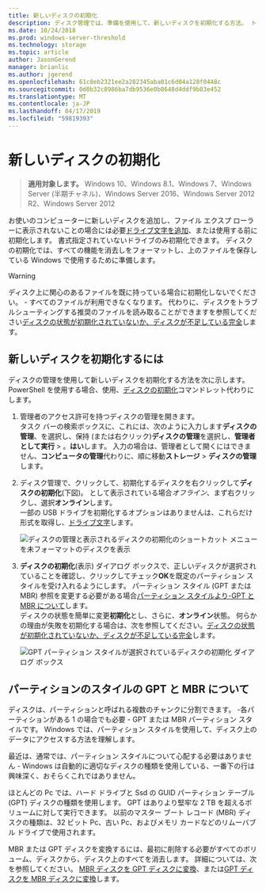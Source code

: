 ```yaml
---
title: 新しいディスクの初期化
description: ディスク管理では、準備を使用して、新しいディスクを初期化する方法。 トラブルシューティングの問題へのリンクも表示されます。
ms.date: 10/24/2018
ms.prod: windows-server-threshold
ms.technology: storage
ms.topic: article
author: JasonGerend
manager: brianlic
ms.author: jgerend
ms.openlocfilehash: 61c8eb2321ee2a282345aba01c6d04a128f0448c
ms.sourcegitcommit: 0d0b32c8986ba7db9536e0b8648d4ddf9b03e452
ms.translationtype: MT
ms.contentlocale: ja-JP
ms.lasthandoff: 04/17/2019
ms.locfileid: "59819393"
---
```

# <a name="initialize-new-disks"></a>新しいディスクの初期化

> **適用対象します。** Windows 10、Windows 8.1、Windows 7、Windows Server (半期チャネル)、Windows Server 2016、Windows Server 2012 R2、Windows Server 2012

お使いのコンピューターに新しいディスクを追加し、ファイル エクスプ ローラーに表示されないことの場合には必要[ドライブ文字を追加](change-a-drive-letter.md)、または使用する前に初期化します。 書式指定されていないドライブのみ初期化できます。 ディスクの初期化では、すべての機能を消去しをフォーマットし、上のファイルを保存している Windows で使用するために準備します。

> [!WARNING]
> ディスク上に関心のあるファイルを既に持っている場合に初期化しないでください。 - すべてのファイルが利用できなくなります。 代わりに、ディスクをトラブルシューティングする推奨のファイルを読み取ることができますを参照してください[ディスクの状態が初期化されていないか、ディスクが不足している完全](troubleshooting-disk-management.md#disk-not-initialized)します。

## <a name="to-initialize-new-disks"></a>新しいディスクを初期化するには

ディスクの管理を使用して新しいディスクを初期化する方法を次に示します。 PowerShell を使用する場合、使用、[ディスクの初期化](https://docs.microsoft.com/powershell/module/storage/initialize-disk)コマンドレット代わりにします。

1. 管理者のアクセス許可を持つディスクの管理を開きます。 <br>タスク バーの検索ボックスに、これには、次のように入力します**ディスクの管理**、を選択し、保持 (または右クリック)**ディスクの管理**を選択し、**管理者として実行** > 。**はい**します。 入力の場合は、管理者として開くにはできません、**コンピュータの管理**代わりに、順に移動**ストレージ** > **ディスクの管理**します。
1. ディスク管理で、クリックして、初期化するディスクを右クリックして**ディスクの初期化**(下図)。 として表示されている場合*オフライン*、まず右クリックし、選択**オンライン**します。<br>一部の USB ドライブを初期化するオプションはありませんは、これらだけ形式を取得し、[ドライブ文字](change-a-drive-letter.md)します。

    ![ディスクの管理と表示されるディスクの初期化のショートカット メニューを未フォーマットのディスクを表示](media\uninitialized-disk.PNG)
2. **ディスクの初期化**(表示) ダイアログ ボックスで、正しいディスクが選択されていることを確認し、クリックしてチェック**OK**を既定のパーティション スタイルを受け入れるようにします。 パーティション スタイル (GPT または MBR) 参照を変更する必要がある場合[パーティション スタイルより-GPT と MBR について](#about-partition-styles-GPT-and-MBR)します。<br>ディスクの状態を簡単に変更**初期化**とし、さらに、**オンライン**状態。 何らかの理由が失敗を初期化する場合は、次を参照してください。[ディスクの状態が初期化されていないか、ディスクが不足している完全](troubleshooting-disk-management.md#disk-not-initialized)します。

    ![GPT パーティション スタイルが選択されているディスクの初期化 ダイアログ ボックス](media\initialize-disk.PNG)

## <a name="about-partition-styles---gpt-and-mbr"></a>パーティションのスタイルの GPT と MBR について

ディスクは、パーティションと呼ばれる複数のチャンクに分割できます。 -各パーティションがある 1 の場合でも必要 - GPT または MBR パーティション スタイルです。 Windows では、パーティション スタイルを使用して、ディスク上のデータにアクセスする方法を理解します。

最近は、通常では、パーティション スタイルについて心配する必要はありません - Windows は自動的に適切なディスクの種類を使用している、一番下の行は興味深く、おそらくこれではありません。

ほとんどの Pc では、ハード ドライブと Ssd の GUID パーティション テーブル (GPT) ディスクの種類を使用します。 GPT はありより堅牢な 2 TB を超えるボリュームに対して実行できます。 以前のマスター ブート レコード (MBR) ディスクの種類は、32 ビット Pc、古い Pc、およびメモリ カードなどのリムーバブル ドライブで使用されます。

MBR または GPT ディスクを変換するには、最初に削除する必要がすべてのボリューム、ディスクから、ディスク上のすべてを消去します。 詳細については、次を参照してください。 [MBR ディスクを GPT ディスクに変換](change-an-mbr-disk-into-a-gpt-disk.md)、または[GPT ディスクを MBR ディスクに変換](change-a-gpt-disk-into-an-mbr-disk.md)します。